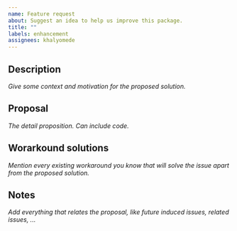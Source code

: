 ```yaml
---
name: Feature request
about: Suggest an idea to help us improve this package.
title: ""
labels: enhancement
assignees: khalyomede
---
```


## Description

_Give some context and motivation for the proposed solution._

## Proposal

_The detail proposition. Can include code._

## Worarkound solutions

_Mention every existing workaround you know that will solve the issue apart from the proposed solution._

## Notes

_Add everything that relates the proposal, like future induced issues, related issues, ..._
